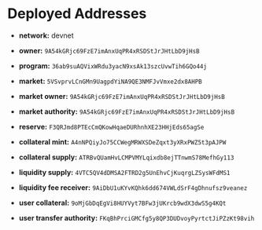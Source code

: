 # Deployed Addresses

- **network:** devnet
- **owner:** `9A54kGRjc69FzE7imAnxUqPR4xRSDStJrJHtLbD9jHsB`
- **program:** `36ab9suAQVixWRdu3yacN9xsAk13szcUvwTih6GQo44j`

- **market:** `5VSvprvLCnGMn9UagpdYiNA9QE3NMFJvVmxe2dx8AHPB`
- **market owner:** `9A54kGRjc69FzE7imAnxUqPR4xRSDStJrJHtLbD9jHsB`
- **market authority:** `9A54kGRjc69FzE7imAnxUqPR4xRSDStJrJHtLbD9jHsB`

- **reserve:** `F3QRJmd8PTEcCmQKowHqaeDURhnhXE23HHjEds65agSe`
- **collateral mint:** `A4nNPQiyJo75CCWegMRWXSDeZqxt3yXRxPWZ5t3pAJPW`
- **collateral supply:** `ATRBvQUamHvLCMPVMYLqixdb8ejTTnwmS78MefhGy113`
- **liquidity supply:** `4VTC5QV4dDMSA2FTRD2g5UnEhvCjKuqrgLZSysWFdMS1`
- **liquidity fee receiver:** `9AiDbU1uKYvKQhk6dd674VWLdSrF4gDhnufsz9veanez`
- **user collateral:** `9oMjGbDqEgVi8HUYVyt7BFw3jUKrcb9wdX3dwS5g4KQt`
- **user transfer authority:** `FKqBhPrciGMCfg5y8QP3DUDvoyPyrtctJiPZzKt98vih`